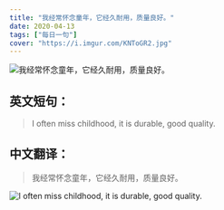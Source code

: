 ```yaml
---
title: "我经常怀念童年，它经久耐用，质量良好。"
date: 2020-04-13
tags: ["每日一句"]
cover: "https://i.imgur.com/KNToGR2.jpg"
---
```


![我经常怀念童年，它经久耐用，质量良好。](https://i.imgur.com/mLK88Yl.jpg)

## 英文短句：
> I often miss childhood, it is durable, good quality.

<!--more-->

## 中文翻译：
> 我经常怀念童年，它经久耐用，质量良好。

![I often miss childhood, it is durable, good quality.](https://i.imgur.com/HXCTc4n.jpg)

